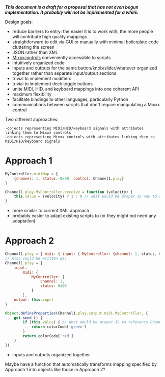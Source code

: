 ***This document is a draft for a proposal that has not even begun
implementation. It probably will not be implemented for a while.***

Design goals:

  - reduce barriers to entry: the easier it is to work with, the more
    people will contribute high quality mappings
  - straightforward to edit via GUI or manually with minimal boilerplate
    code cluttering the screen
  - JSON rather than XML
  - [Mixxxcontrols](Mixxxcontrols) conveniently accessible to scripts
  - intuitively organized code
  - inputs and outputs for the same button/knob/slider/whatever
    organized together rather than separate input/output sections
  - trivial to implement modifiers
  - trivial to implement deck toggle buttons
  - unite MIDI, HID, and keyboard mappings into one coherent API
  - maximum flexibility
  - facilitate bindings to other languages, particularly Python
  - communications between scripts that don't require manipulating a
    Mixxx control

Two different approaches:

    -objects representing MIDI/HID/keyboard signals with attributes linking them to Mixxx controls
    -objects representing Mixxx controls with attributes linking them to MIDI/HID/keyboard signals

# Approach 1

``` javascript
MyController.midiMap = {
    {channel: 1, status: 0x90, control: Channel1.play}
}

Channel1.play.MyController.receive = function (velocity) {
    this.value = (velocity) ? 1 : 0 // what would be proper JS way to access Channel1.play.value?
}
```

  - more similar to current XML approach
  - probably easier to adapt existing scripts to (or they might not need
    any adaptation)

# Approach 2

``` javascript
Channel1.play = { midi: { input: { MyController: {channel: 1, status, 0x90} }, output: this.input } }
// Also could be written as:
Channel1.play = {
    input:
        midi: {
            MyController: {
                channel: 1,
                status: 0x90
            }
        },
    output: this.input
}

Object.defineProperties(Channel1.play.output.midi.MyController, {
    get send () {
        if (this.value) { // What would be proper JS to reference Channel1.play.value here?
            return colorCode['green']
        }
        return colorCode['red']
    }
})
```

  - inputs and outputs organized together

Maybe have a function that automatically transforms mapping specified by
Approach 1 into objects like those in Approach 2?
